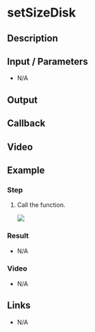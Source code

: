# setSizeDisk

## Description



## Input / Parameters

- N/A

## Output

## Callback

## Video

## Example



### Step

1. Call the function. <br />
    
    ![](./setSizeDisk-step-1.png)
    
### Result

- N/A

### Video

- N/A
<!--[![Video](http://i.imgur.com/Ot5DWAW.png)](https://youtu.be/StTqXEQ2l-Y?t=35s)-->

## Links

- N/A